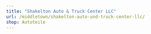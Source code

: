 ```yaml
---
title: "Shakelton Auto & Truck Center LLC"
url: /middletown/shakelton-auto-und-truck-center-llc/
shop: Autoteile
---
```

